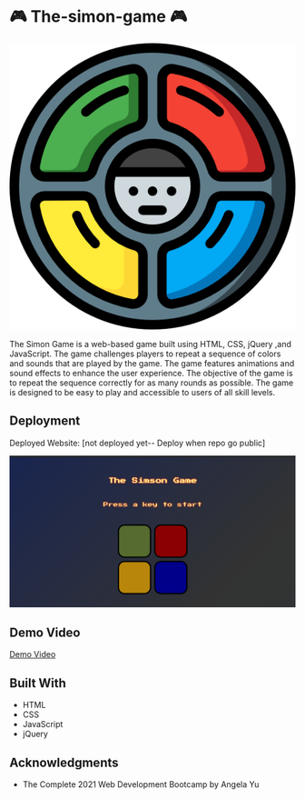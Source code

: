 # 🎮 The-simon-game 🎮

![The-simon-game](./images/pngwing.com.png)

The Simon Game is a web-based game built using HTML, CSS, jQuery ,and JavaScript. The game challenges players to repeat a sequence of colors and sounds that are played by the game. The game features animations and sound effects to enhance the user experience. The objective of the game is to repeat the sequence correctly for as many rounds as possible. The game is designed to be easy to play and accessible to users of all skill levels.

## Deployment

Deployed Website: [not deployed yet-- Deploy when repo go public]

![The-simon-game](./images/simon.png)

## Demo Video

[Demo Video](https://github.com/mtheggi/The-simons-game/assets/88272272/85e530ce-2d87-4eae-b20b-0f3fb1f6b119)

## Built With

- HTML
- CSS
- JavaScript
- jQuery

## Acknowledgments

- The Complete 2021 Web Development Bootcamp by Angela Yu
